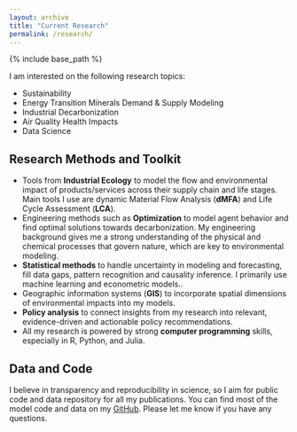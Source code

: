 ```yaml
---
layout: archive
title: "Current Research"
permalink: /research/
---
```


{% include base_path %}

I am interested on the following research topics:

* Sustainability
* Energy Transition Minerals Demand & Supply Modeling
* Industrial Decarbonization
* Air Quality Health Impacts
* Data Science 

## Research Methods and Toolkit

* Tools from **Industrial Ecology** to model the flow and environmental impact of products/services across their supply chain and life stages. Main tools I use are dynamic Material Flow Analysis (**dMFA**) and Life Cycle Assessment (**LCA**).
* Engineering methods such as **Optimization** to model agent behavior and find optimal solutions towards decarbonization. My engineering background gives me a strong understanding of the physical and chemical processes that govern nature, which are key to environmental modeling.
* **Statistical methods** to handle uncertainty in modeling and forecasting, fill data gaps, pattern recognition and causality inference. I primarily use machine learning and econometric models..
* Geographic information systems (**GIS**) to incorporate spatial dimensions of environmental impacts into my models.
* **Policy analysis** to connect insights from my research into relevant, evidence-driven and actionable policy recommendations.
* All my research is powered by strong **computer programming** skills, especially in R, Python, and Julia. 

## Data and Code

I believe in transparency and reproducibility in science, so I aim for public code and data repository for all my publications. You can find most of the model code and data on my [GitHub](https://github.com/pmbusch). Please let me know if you have any questions. 
